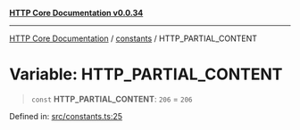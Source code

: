 [**HTTP Core Documentation v0.0.34**](../../README.md)

***

[HTTP Core Documentation](../../modules.md) / [constants](../README.md) / HTTP\_PARTIAL\_CONTENT

# Variable: HTTP\_PARTIAL\_CONTENT

> `const` **HTTP\_PARTIAL\_CONTENT**: `206` = `206`

Defined in: [src/constants.ts:25](https://github.com/stonemjs/http-core/blob/424f80742be298e137f118c0e2e80266a8a78f3c/src/constants.ts#L25)
